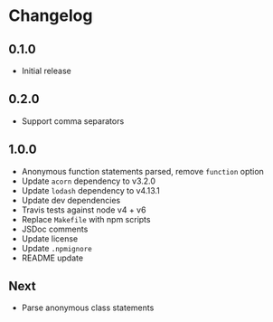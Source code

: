 # Changelog

## 0.1.0

* Initial release

## 0.2.0

* Support comma separators

## 1.0.0

* Anonymous function statements parsed, remove `function` option
* Update `acorn` dependency to v3.2.0
* Update `lodash` dependency to v4.13.1
* Update dev dependencies
* Travis tests against node v4 + v6
* Replace `Makefile` with npm scripts
* JSDoc comments
* Update license
* Update `.npmignore`
* README update

## Next

* Parse anonymous class statements
